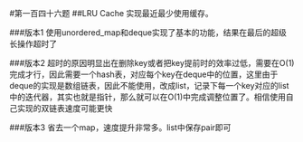 #第一百四十六题
##LRU Cache
实现最近最少使用缓存。

###版本1
使用unordered_map和deque实现了基本的功能，结果在最后的超级长操作超时了

###版本2
超时的原因明显出在删除key或者把key提前时的效率过低，需要在O(1)完成才行，因此需要一个hash表，对应每个key在deque中的位置，这里由于deque的实现是数组链表，因此不能使用，改成list，记录下每一个key对应的list中的迭代器，其实也就是指针，那么就可以在O(1)中完成调整位置了。相信使用自己实现的双链表速度可能更快

###版本3
省去一个map，速度提升非常多。list中保存pair即可